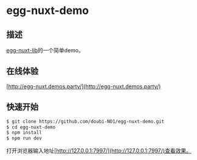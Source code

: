 # egg-nuxt-demo

## 描述
[egg-nuxt-lib](https://github.com/doubi-NO1/egg-nuxt)的一个简单demo。

## 在线体验
[http://egg-nuxt.demos.party/](http://egg-nuxt.demos.party/)

## 快速开始

```bash
$ git clone https://github.com/doubi-NO1/egg-nuxt-demo.git
$ cd egg-nuxt-demo
$ npm install
$ npm run dev
```
打开浏览器输入地址[http://127.0.0.1:7997/](http://127.0.0.1:7997/)查看效果。